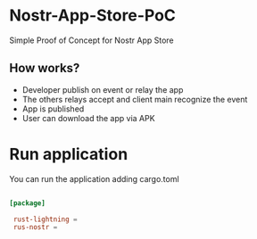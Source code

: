 # Nostr-App-Store-PoC

Simple  Proof of Concept for Nostr App Store 

## How works?

- Developer publish on event or relay the app
- The others relays accept and client main recognize the event
- App is published
- User can download the app via APK

# Run application

You can run the application adding cargo.toml

```cargo.toml

[package]

 rust-lightning =
 rus-nostr = 
